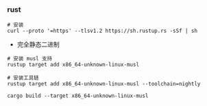 ### rust
```shell
# 安装
curl --proto '=https' --tlsv1.2 https://sh.rustup.rs -sSf | sh 
```


- 完全静态二进制
```shell
# 安装 musl 支持
rustup target add x86_64-unknown-linux-musl

# 安装工具链
rustup target add x86_64-unknown-linux-musl --toolchain=nightly

cargo build --target x86_64-unknown-linux-musl
```
